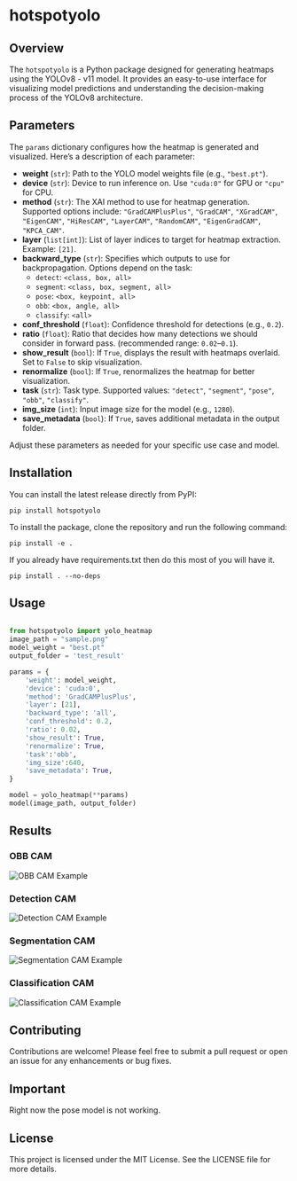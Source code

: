 # hotspotyolo

## Overview
The `hotspotyolo` is a Python package designed for generating heatmaps using the YOLOv8 - v11 model. It provides an easy-to-use interface for visualizing model predictions and understanding the decision-making process of the YOLOv8 architecture.

## Parameters

The `params` dictionary configures how the heatmap is generated and visualized. Here’s a description of each parameter:

- **weight** (`str`): Path to the YOLO model weights file (e.g., `"best.pt"`).
- **device** (`str`): Device to run inference on. Use `"cuda:0"` for GPU or `"cpu"` for CPU.
- **method** (`str`): The XAI method to use for heatmap generation. Supported options include: `"GradCAMPlusPlus"`, `"GradCAM"`, `"XGradCAM"`, `"EigenCAM"`, `"HiResCAM"`, `"LayerCAM"`, `"RandomCAM"`, `"EigenGradCAM"`, `"KPCA_CAM"`.
- **layer** (`list[int]`): List of layer indices to target for heatmap extraction. Example: `[21]`.
- **backward_type** (`str`): Specifies which outputs to use for backpropagation. Options depend on the task:
  - `detect`: `<class, box, all>`
  - `segment`: `<class, box, segment, all>`
  - `pose`: `<box, keypoint, all>`
  - `obb`: `<box, angle, all>`
  - `classify`: `<all>`
- **conf_threshold** (`float`): Confidence threshold for detections (e.g., `0.2`).
- **ratio** (`float`): Ratio that decides how many detections we should consider in forward pass. (recommended range: `0.02`–`0.1`).
- **show_result** (`bool`): If `True`, displays the result with heatmaps overlaid. Set to `False` to skip visualization.
- **renormalize** (`bool`): If `True`, renormalizes the heatmap for better visualization.
- **task** (`str`): Task type. Supported values: `"detect"`, `"segment"`, `"pose"`, `"obb"`, `"classify"`.
- **img_size** (`int`): Input image size for the model (e.g., `1280`).
- **save_metadata** (`bool`): If `True`, saves additional metadata in the output folder.

Adjust these parameters as needed for your specific use case and model.



## Installation
You can install the latest release directly from PyPI:
```
pip install hotspotyolo
```

To install the package, clone the repository and run the following command:
```
pip install -e .
```

If you already have requirements.txt then do this most of you will have it. 
```
pip install . --no-deps
```

## Usage

```python

from hotspotyolo import yolo_heatmap
image_path = "sample.png"
model_weight = "best.pt"
output_folder = 'test_result'

params = {
    'weight': model_weight,
    'device': 'cuda:0',
    'method': 'GradCAMPlusPlus', 
    'layer': [21],
    'backward_type': 'all',
    'conf_threshold': 0.2, 
    'ratio': 0.02, 
    'show_result': True, 
    'renormalize': True, 
    'task':'obb', 
    'img_size':640, 
    'save_metadata': True, 
}

model = yolo_heatmap(**params)
model(image_path, output_folder)
```

## Results 

### OBB CAM
![OBB CAM Example](results/obb/result.png)

### Detection CAM
![Detection CAM Example](results/detect/result.png)

### Segmentation CAM
![Segmentation CAM Example](results/seg/result.png)

### Classification CAM
![Classification CAM Example](results/classify/result.png)


## Contributing
Contributions are welcome! Please feel free to submit a pull request or open an issue for any enhancements or bug fixes.

## Important
Right now the pose model is not working.

## License
This project is licensed under the MIT License. See the LICENSE file for more details.